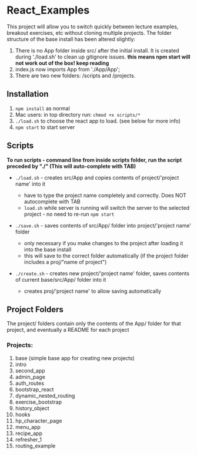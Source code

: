 
# React_Examples

This project will allow you to switch quickly between lecture examples, breakout exercises, etc without cloning multiple projects. 
The folder structure of the base install has been altered slightly: 
1. There is no App folder inside src/ after the initial install. It is created during './load.sh' to clean up gitignore issues. 
  **this means npm start will not work out of the box! keep reading**
2. index.js now imports App from './App/App';
3. There are two new folders: /scripts and /projects.
 
## Installation
1. `npm install` as normal
2. Mac users: in top directory run: `chmod +x scripts/*`
3. `./load.sh` to choose the react app to load. (see below for more info)
4. `npm start` to start server


 

## Scripts
**To run scripts - command line from inside scripts folder, run the script preceded by "./"  (This will auto-complete with TAB)**

- `./load.sh` - creates src/App and copies contents of project/'project name' into it 
  -  have to type the project name completely and correctly. Does NOT autocomplete with TAB
  -  `load.sh` while server is running will switch the server to the selected project - no need to re-run `npm start`


- `./save.sh` - saves contents of src/App/ folder into project/'project name' folder 
  - only necessary if you make changes to the project after loading it into the base install
  - this will save to the correct folder automatically (if the project folder includes a proj/"name of project")

- `./create.sh` - creates new project/'project name' folder, saves contents of current base/src/App/ folder into it 
   - creates proj/'project name' to allow saving automatically

## Project Folders
The project/ folders contain only the contents of the App/ folder for that project, and eventually a README for each project

### Projects:
1. base (simple base app for creating new projects)
2. intro
3. second_app
4. admin_page
5. auth_routes
6. bootstrap_react
7. dynamic_nested_routing
8. exercise_bootstrap
9. history_object
10. hooks
11. hp_character_page
12. menu_app
13. recipe_app
14. refresher_1
15. routing_example

